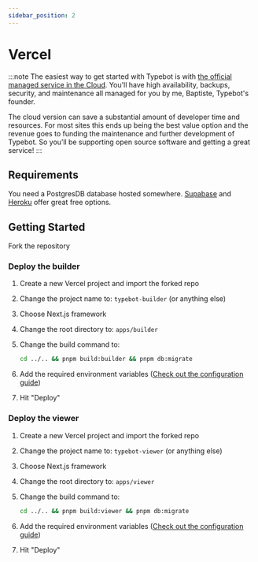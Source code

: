 ```yaml
---
sidebar_position: 2
---
```


# Vercel

:::note
The easiest way to get started with Typebot is with [the official managed service in the Cloud](https://app.typebot.xyz). You'll have high availability, backups, security, and maintenance all managed for you by me, Baptiste, Typebot's founder.

The cloud version can save a substantial amount of developer time and resources. For most sites this ends up being the best value option and the revenue goes to funding the maintenance and further development of Typebot. So you’ll be supporting open source software and getting a great service!
:::

## Requirements

You need a PostgresDB database hosted somewhere. [Supabase](https://supabase.com/) and [Heroku](https://www.heroku.com/) offer great free options.

## Getting Started

Fork the repository

### Deploy the builder

1. Create a new Vercel project and import the forked repo
2. Change the project name to: `typebot-builder` (or anything else)
3. Choose Next.js framework
4. Change the root directory to: `apps/builder`
5. Change the build command to:

   ```sh
   cd ../.. && pnpm build:builder && pnpm db:migrate
   ```

6. Add the required environment variables ([Check out the configuration guide](/self-hosting/configuration))
7. Hit "Deploy"

### Deploy the viewer

1. Create a new Vercel project and import the forked repo
2. Change the project name to: `typebot-viewer` (or anything else)
3. Choose Next.js framework
4. Change the root directory to: `apps/viewer`
5. Change the build command to:

   ```sh
   cd ../.. && pnpm build:viewer && pnpm db:migrate
   ```

6. Add the required environment variables ([Check out the configuration guide](/self-hosting/configuration))
7. Hit "Deploy"
